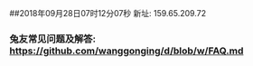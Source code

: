 ##2018年09月28日07时12分07秒 新址: 159.65.209.72
### 兔友常见问题及解答: https://github.com/wanggonging/d/blob/w/FAQ.md
